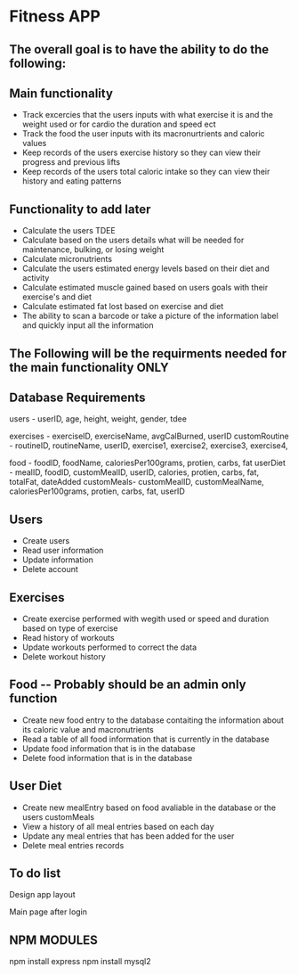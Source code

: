 # Fitness APP

## The overall goal is to have the ability to do the following:

## Main functionality
- Track excercies that the users inputs with what exercise it is and the weight used or for cardio the duration and speed ect
- Track the food the user inputs with its macronurtrients and caloric values
- Keep records of the users exercise history so they can view their progress and previous lifts
- Keep records of the users total caloric intake so they can view their history and eating patterns 

## Functionality to add later
- Calculate the users TDEE 
- Calculate based on the users details what will be needed for maintenance, bulking, or losing weight
- Calculate micronutrients
- Calculate the users estimated energy levels based on their diet and activity
- Calculate estimated muscle gained based on users goals with their exercise's and diet
- Calculate estimated fat lost based on exercise and diet
- The ability to scan a barcode or take a picture of the information label and quickly input all the information

## The Following will be the requirments needed for the main functionality ONLY

## Database Requirements
users - userID, age, height, weight, gender, tdee

exercises - exerciseID, exerciseName, avgCalBurned, userID
customRoutine - routineID, routineName, userID, exercise1, exercise2, exercise3, exercise4, 

food - foodID, foodName, caloriesPer100grams, protien, carbs, fat
userDiet - mealID, foodID, customMealID, userID, calories, protien, carbs, fat, totalFat, dateAdded
customMeals- customMealID, customMealName, caloriesPer100grams, protien, carbs, fat, userID



## Users
- Create users
- Read user information
- Update information
- Delete account

## Exercises
- Create  exercise performed with wegith used or speed and duration based on type of exercise
- Read history of workouts
- Update workouts performed to correct the data
- Delete workout history

## Food -- Probably should be an admin only function 
- Create new food entry to the database contaiting the information about its caloric value and macronutrients
- Read a table of all food information that is currently in the database
- Update food information that is in the database
- Delete food information that is in the database

## User Diet
- Create new mealEntry based on food avaliable in the database or the users customMeals
- View a history of all meal entries based on each day
- Update any meal entries that has been added for the user
- Delete meal entries records

## To do list

Design app layout

Main page after login


## NPM MODULES
npm install express
npm install mysql2